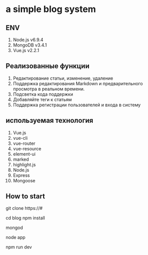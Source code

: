 # a simple blog system

## ENV
1. Node.js v6.9.4
2. MongoDB v3.4.1
3. Vue.js v2.2.1

## Реализованные функции
1. Редактирование статьи, изменение, удаление
2. Поддержка редактирования Markdown и предварительного просмотра в реальном времени.
3. Подсветка кода поддержки
4. Добавляйте теги к статьям
5. Поддержка регистрации пользователей и входа в систему

## используемая технология

1. Vue.js
2. vue-cli
3. vue-router
4. vue-resource
5. element-ui
6. marked
7. highlight.js
8. Node.js
9. Express
10. Mongoose


## How to start

git clone https://#

cd blog
npm install

mongod

node app

npm run dev


